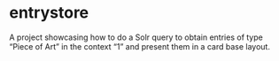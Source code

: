 # entrystore
A project showcasing how to do a Solr query to obtain entries of type “Piece of Art” in the context “1” and present them in a card base layout.

